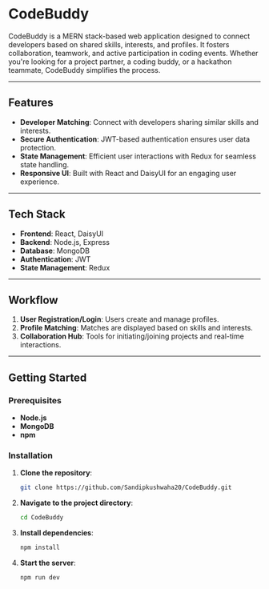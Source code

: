 # CodeBuddy

CodeBuddy is a MERN stack-based web application designed to connect developers based on shared skills, interests, and profiles. It fosters collaboration, teamwork, and active participation in coding events. Whether you're looking for a project partner, a coding buddy, or a hackathon teammate, CodeBuddy simplifies the process.

---
 
## Features

- **Developer Matching**: Connect with developers sharing similar skills and interests.
- **Secure Authentication**: JWT-based authentication ensures user data protection.
- **State Management**: Efficient user interactions with Redux for seamless state handling.
- **Responsive UI**: Built with React and DaisyUI for an engaging user experience.

---

## Tech Stack

- **Frontend**: React, DaisyUI
- **Backend**: Node.js, Express
- **Database**: MongoDB
- **Authentication**: JWT
- **State Management**: Redux

---

## Workflow

1. **User Registration/Login**: Users create and manage profiles.
2. **Profile Matching**: Matches are displayed based on skills and interests.
3. **Collaboration Hub**: Tools for initiating/joining projects and real-time interactions.

---

## Getting Started

### Prerequisites

- **Node.js**
- **MongoDB**
- **npm**

### Installation

1. **Clone the repository**:
   ```bash
   git clone https://github.com/Sandipkushwaha20/CodeBuddy.git
   ```
2. **Navigate to the project directory**:
   ```bash
   cd CodeBuddy
   ```
3. **Install dependencies**:
   ```bash
   npm install
   ```
4. **Start the server**:
   ```bash
   npm run dev
   ```


